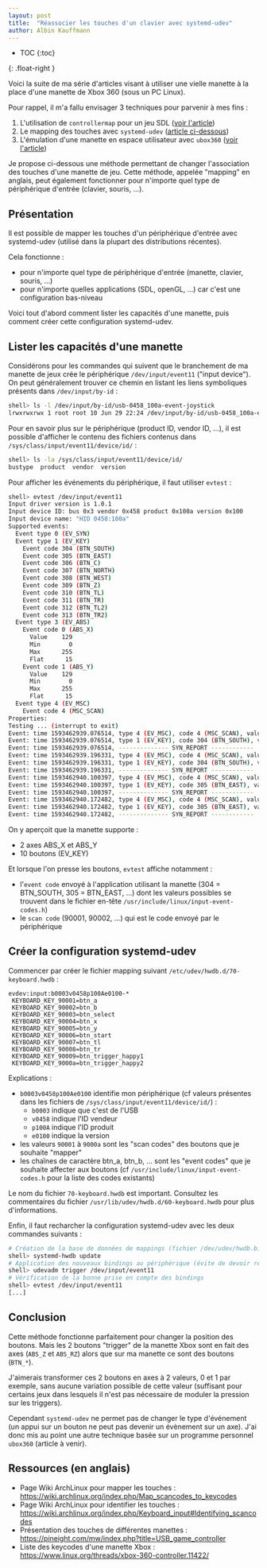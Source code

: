 ```yaml
---
layout: post
title:  "Réassocier les touches d'un clavier avec systemd-udev"
author: Albin Kauffmann
---
```


<div markdown="1">

* TOC
{:toc}

</div>{: .float-right }

Voici la suite de ma série d'articles visant à utiliser une vielle manette à la place d'une manette de Xbox 360 (sous un PC Linux).

Pour rappel, il m'a fallu envisager 3 techniques pour parvenir à mes fins :
1. L'utilisation de `controllermap` pour un jeu SDL ([voir l'article](../../../2020/07/05/sdl-controllermap.html))
1. Le mapping des touches avec `systemd-udev` ([article ci-dessous](#présentation))
1. L'émulation d'une manette en espace utilisateur avec `ubox360` ([voir l'article](../../../2021/09/26/ubox360.html))

Je propose ci-dessous une méthode permettant de changer l'association des touches d'une manette de jeu.
Cette méthode, appelée "mapping" en anglais, peut également fonctionner pour n'importe quel type de périphérique d'entrée (clavier, souris, ...).

## Présentation

Il est possible de mapper les touches d'un périphérique d'entrée avec systemd-udev (utilisé dans la plupart des distributions récentes).

Cela fonctionne :
- pour n'importe quel type de périphérique d'entrée (manette, clavier, souris, ...)
- pour n'importe quelles applications (SDL, openGL, ...) car c'est une configuration bas-niveau

Voici tout d'abord comment lister les capacités d'une manette, puis comment créer cette configuration systemd-udev.

## Lister les capacités d'une manette

Considérons pour les commandes qui suivent que le branchement de ma manette de jeux crée le périphérique `/dev/input/event11` ("input device").
On peut généralement trouver ce chemin en listant les liens symboliques présents dans `/dev/input/by-id` :

```bash
shell> ls -l /dev/input/by-id/usb-0458_100a-event-joystick
lrwxrwxrwx 1 root root 10 Jun 29 22:24 /dev/input/by-id/usb-0458_100a-event-joystick -> ../event11
```

Pour en savoir plus sur le périphérique (product ID, vendor ID, ...), il est possible d'afficher le contenu des fichiers contenus dans `/sys/class/input/event11/device/id/` :

```bash
shell> ls -la /sys/class/input/event11/device/id/
bustype  product  vendor  version
```

Pour afficher les événements du périphérique, il faut utiliser `evtest` :

```bash
shell> evtest /dev/input/event11
Input driver version is 1.0.1
Input device ID: bus 0x3 vendor 0x458 product 0x100a version 0x100
Input device name: "HID 0458:100a"
Supported events:
  Event type 0 (EV_SYN)
  Event type 1 (EV_KEY)
    Event code 304 (BTN_SOUTH)
    Event code 305 (BTN_EAST)
    Event code 306 (BTN_C)
    Event code 307 (BTN_NORTH)
    Event code 308 (BTN_WEST)
    Event code 309 (BTN_Z)
    Event code 310 (BTN_TL)
    Event code 311 (BTN_TR)
    Event code 312 (BTN_TL2)
    Event code 313 (BTN_TR2)
  Event type 3 (EV_ABS)
    Event code 0 (ABS_X)
      Value    129
      Min        0
      Max      255
      Flat      15
    Event code 1 (ABS_Y)
      Value    129
      Min        0
      Max      255
      Flat      15
  Event type 4 (EV_MSC)
    Event code 4 (MSC_SCAN)
Properties:
Testing ... (interrupt to exit)
Event: time 1593462939.076514, type 4 (EV_MSC), code 4 (MSC_SCAN), value 90001
Event: time 1593462939.076514, type 1 (EV_KEY), code 304 (BTN_SOUTH), value 1
Event: time 1593462939.076514, -------------- SYN_REPORT ------------
Event: time 1593462939.196331, type 4 (EV_MSC), code 4 (MSC_SCAN), value 90001
Event: time 1593462939.196331, type 1 (EV_KEY), code 304 (BTN_SOUTH), value 0
Event: time 1593462939.196331, -------------- SYN_REPORT ------------
Event: time 1593462940.100397, type 4 (EV_MSC), code 4 (MSC_SCAN), value 90002
Event: time 1593462940.100397, type 1 (EV_KEY), code 305 (BTN_EAST), value 1
Event: time 1593462940.100397, -------------- SYN_REPORT ------------
Event: time 1593462940.172482, type 4 (EV_MSC), code 4 (MSC_SCAN), value 90002
Event: time 1593462940.172482, type 1 (EV_KEY), code 305 (BTN_EAST), value 0
Event: time 1593462940.172482, -------------- SYN_REPORT ------------
```

On y aperçoit que la manette supporte :
- 2 axes ABS_X et ABS_Y
- 10 boutons (EV_KEY)

Et lorsque l'on presse les boutons, `evtest` affiche notamment :
- l'`event code` envoyé à l'application utilisant la manette (304 = BTN_SOUTH, 305 = BTN_EAST, ...) dont les valeurs possibles se trouvent dans le fichier en-tête `/usr/include/linux/input-event-codes.h`)
- le `scan code` (90001, 90002, ...) qui est le code envoyé par le périphérique

## Créer la configuration systemd-udev

Commencer par créer le fichier mapping suivant `/etc/udev/hwdb.d/70-keyboard.hwdb` :

```
evdev:input:b0003v0458p100Ae0100-*
 KEYBOARD_KEY_90001=btn_a
 KEYBOARD_KEY_90002=btn_b
 KEYBOARD_KEY_90003=btn_select
 KEYBOARD_KEY_90004=btn_x
 KEYBOARD_KEY_90005=btn_y
 KEYBOARD_KEY_90006=btn_start
 KEYBOARD_KEY_90007=btn_tl
 KEYBOARD_KEY_90008=btn_tr
 KEYBOARD_KEY_90009=btn_trigger_happy1
 KEYBOARD_KEY_9000a=btn_trigger_happy2

```

Explications :
- `b0003v0458p100Ae0100` identifie mon périphérique (cf valeurs présentes dans les fichiers de `/sys/class/input/event11/device/id/`) :
  - `b0003` indique que c'est de l'USB
  - `v0458` indique l'ID vendeur
  - `p100A` indique l'ID produit
  - `e0100` indique la version
- les valeurs `90001` à `9000a` sont les "scan codes" des boutons que je souhaite "mapper"
- les chaînes de caractère btn_a, btn_b, ... sont les "event codes" que je souhaite affecter aux boutons (cf `/usr/include/linux/input-event-codes.h` pour la liste des codes existants)

Le nom du fichier `70-keyboard.hwdb` est important.
Consultez les commentaires du fichier `/usr/lib/udev/hwdb.d/60-keyboard.hwdb` pour plus d'informations.

Enfin, il faut recharcher la configuration systemd-udev avec les deux commandes suivants :

```bash
# Création de la base de données de mappings (fichier /dev/udev/hwdb.bin)
shell> systemd-hwdb update
# Application des nouveaux bindings au périphérique (évite de devoir rebrancher la manette)
shell> udevadm trigger /dev/input/event11
# Vérification de la bonne prise en compte des bindings
shell> evtest /dev/input/event11
[...]
```

## Conclusion

Cette méthode fonctionne parfaitement pour changer la position des boutons.
Mais les 2 boutons "trigger" de la manette Xbox sont en fait des axes (`ABS_Z` et `ABS_RZ`) alors que sur ma manette ce sont des boutons (`BTN_*`).

J'aimerais transformer ces 2 boutons en axes à 2 valeurs, 0 et 1 par exemple, sans aucune variation possible de cette valeur (suffisant pour certains jeux dans lesquels il n'est pas nécessaire de moduler la pression sur les triggers).

Cependant `systemd-udev` ne permet pas de changer le type d'événement (un appui sur un bouton ne peut pas devenir un évènement sur un axe).
J'ai donc mis au point une autre technique basée sur un programme personnel `ubox360` (article à venir).

## Ressources (en anglais)

- Page Wiki ArchLinux pour mapper les touches : <https://wiki.archlinux.org/index.php/Map_scancodes_to_keycodes>
- Page Wiki ArchLinux pour identifier les touches : <https://wiki.archlinux.org/index.php/Keyboard_input#Identifying_scancodes>
- Présentation des touches de différentes manettes : <https://pineight.com/mw/index.php?title=USB_game_controller>
- Liste des keycodes d'une manette Xbox : <https://www.linux.org/threads/xbox-360-controller.11422/>
